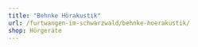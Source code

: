 ```yaml
---
title: "Behnke Hörakustik"
url: /furtwangen-im-schwarzwald/behnke-hoerakustik/
shop: Hörgeräte
---
```

